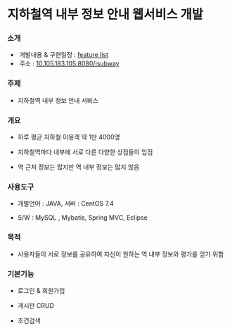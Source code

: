 # 지하철역 내부 정보 안내 웹서비스 개발

### 소개

-  개발내용 & 구현일정 : [feature list](https://oss.navercorp.com/2018-nbp-internship-team1/seonghyo/wiki/%EC%9B%B9%EC%84%9C%EB%B9%84%EC%8A%A4-%EA%B0%9C%EB%B0%9C)
-  주소 : [10.105.183.105:8080/isubway](/10.105.183.105:8080/isubway)

### 주제
 
 - 지하철역 내부 정보 안내 서비스

### 개요

 - 하루 평균 지하철 이용객 약 1만 4000명
 
 - 지하철역마다 내부에 서로 다른 다양한 상점들이 입점
 
 - 역 근처 정보는 많지만 역 내부 정보는 많지 않음
 
### 사용도구

- 개발언어 : JAVA, 서버 : CentOS 7.4

- S/W : MySQL , Mybatis, Spring MVC, Eclipse

### 목적

-	사용자들이 서로 정보를 공유하여 자신이 원하는 역 내부 정보와 평가를 얻기 위함

### 기본기능

-	로그인 & 회원가입 

-	게시판 CRUD

- 조건검색

